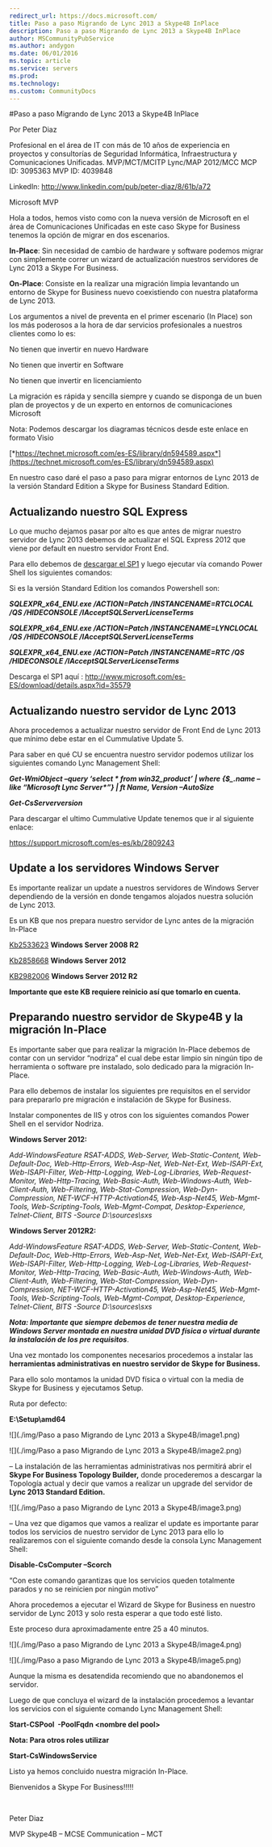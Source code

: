 ```yaml
---
redirect_url: https://docs.microsoft.com/
title: Paso a paso Migrando de Lync 2013 a Skype4B InPlace
description: Paso a paso Migrando de Lync 2013 a Skype4B InPlace
author: MSCommunityPubService
ms.author: andygon
ms.date: 06/01/2016
ms.topic: article
ms.service: servers
ms.prod: 
ms.technology:
ms.custom: CommunityDocs
---
```


#Paso a paso Migrando de Lync 2013 a Skype4B InPlace



Por Peter Diaz

Profesional en el área de IT con más de 10 años de experiencia en
proyectos y consultorías de Seguridad Informática, Infraestructura y
Comunicaciones Unificadas. MVP/MCT/MCITP Lync/MAP 2012/MCC MCP ID:
3095363 MVP ID: 4039848

LinkedIn: <http://www.linkedin.com/pub/peter-diaz/8/61b/a72>

Microsoft MVP

Hola a todos, hemos visto como con la nueva versión de Microsoft en el
área de Comunicaciones Unificadas en este caso Skype for Business
tenemos la opción de migrar en dos escenarios.

**In-Place**: Sin necesidad de cambio de hardware y software podemos
migrar con simplemente correr un wizard de actualización nuestros
servidores de Lync 2013 a Skype For Business.

**On-Place**: Consiste en la realizar una migración limpia levantando un
entorno de Skype for Business nuevo coexistiendo con nuestra plataforma
de Lync 2013.

Los argumentos a nivel de preventa en el primer escenario (In Place) son
los más poderosos a la hora de dar servicios profesionales a nuestros
clientes como lo es:

No tienen que invertir en nuevo Hardware

No tienen que invertir en Software

No tienen que invertir en licenciamiento

La migración es rápida y sencilla siempre y cuando se disponga de un
buen plan de proyectos y de un experto en entornos de comunicaciones
Microsoft

Nota: Podemos descargar los diagramas técnicos desde este enlace en
formato Visio

[*https://technet.microsoft.com/es-ES/library/dn594589.aspx*](https://technet.microsoft.com/es-ES/library/dn594589.aspx)

En nuestro caso daré el paso a paso para migrar entornos de Lync 2013 de
la versión Standard Edition a Skype for Business Standard Edition.

Actualizando nuestro SQL Express
--------------------------------

Lo que mucho dejamos pasar por alto es que antes de migrar nuestro
servidor de Lync 2013 debemos de actualizar el SQL Express 2012 que
viene por default en nuestro servidor Front End.

Para ello debemos de [descargar el
SP1](http://www.microsoft.com/es-ES/download/details.aspx?id=35579) y
luego ejecutar vía comando Power Shell los siguientes comandos:

Si es la versión Standard Edition los comandos Powershell son:

***SQLEXPR\_x64\_ENU.exe /ACTION=Patch /INSTANCENAME=RTCLOCAL /QS
/HIDECONSOLE /IAcceptSQLServerLicenseTerms***

***SQLEXPR\_x64\_ENU.exe /ACTION=Patch /INSTANCENAME=LYNCLOCAL /QS
/HIDECONSOLE /IAcceptSQLServerLicenseTerms***

***SQLEXPR\_x64\_ENU.exe /ACTION=Patch /INSTANCENAME=RTC /QS
/HIDECONSOLE /IAcceptSQLServerLicenseTerms***

Descarga el SP1 aquí :
<http://www.microsoft.com/es-ES/download/details.aspx?id=35579>

Actualizando nuestro servidor de Lync 2013
------------------------------------------

Ahora procedemos a actualizar nuestro servidor de Front End de Lync 2013
que mínimo debe estar en el Cummulative Update 5.

Para saber en qué CU se encuentra nuestro servidor podemos utilizar los
siguientes comando Lync Management Shell:

***Get-WmiObject –query ‘select \* from win32\_product’ | where
{\$\_.name –like “Microsoft Lync Server\*”} | ft Name, Version
–AutoSize***

***Get-CsServerversion***

Para descargar el ultimo Cummulative Update tenemos que ir al siguiente
enlace:

<https://support.microsoft.com/es-es/kb/2809243>

Update a los servidores Windows Server
--------------------------------------

Es importante realizar un update a nuestros servidores de Windows Server
dependiendo de la versión en donde tengamos alojados nuestra solución de
Lync 2013.

Es un KB que nos prepara nuestro servidor de Lync antes de la migración
In-Place

[Kb2533623](http://support.microsoft.com/kb/2533623) **Windows Server
2008 R2**

[Kb2858668](http://support.microsoft.com/kb/2858668) **Windows Server
2012**

[KB2982006](https://support.microsoft.com/en-us/kb/2982006) **Windows
Server 2012 R2**

**Importante que este KB requiere reinicio así que tomarlo en cuenta.**

Preparando nuestro servidor de Skype4B y la migración In-Place
--------------------------------------------------------------

Es importante saber que para realizar la migración In-Place debemos de
contar con un servidor “nodriza” el cual debe estar limpio sin ningún
tipo de herramienta o software pre instalado, solo dedicado para la
migración In-Place.

Para ello debemos de instalar los siguientes pre requisitos en el
servidor para prepararlo pre migración e instalación de Skype for
Business.

Instalar componentes de IIS y otros con los siguientes comandos Power
Shell en el servidor Nodriza.

**Windows Server 2012:**

*Add-WindowsFeature RSAT-ADDS, Web-Server, Web-Static-Content,
Web-Default-Doc, Web-Http-Errors, Web-Asp-Net, Web-Net-Ext,
Web-ISAPI-Ext, Web-ISAPI-Filter, Web-Http-Logging, Web-Log-Libraries,
Web-Request-Monitor, Web-Http-Tracing, Web-Basic-Auth, Web-Windows-Auth,
Web-Client-Auth, Web-Filtering, Web-Stat-Compression,
Web-Dyn-Compression, NET-WCF-HTTP-Activation45, Web-Asp-Net45,
Web-Mgmt-Tools, Web-Scripting-Tools, Web-Mgmt-Compat,
Desktop-Experience, Telnet-Client, BITS -Source D:\\sources\\sxs*

**Windows Server 2012R2:**

*Add-WindowsFeature RSAT-ADDS, Web-Server, Web-Static-Content,
Web-Default-Doc, Web-Http-Errors, Web-Asp-Net, Web-Net-Ext,
Web-ISAPI-Ext, Web-ISAPI-Filter, Web-Http-Logging, Web-Log-Libraries,
Web-Request-Monitor, Web-Http-Tracing, Web-Basic-Auth, Web-Windows-Auth,
Web-Client-Auth, Web-Filtering, Web-Stat-Compression,
Web-Dyn-Compression, NET-WCF-HTTP-Activation45, Web-Asp-Net45,
Web-Mgmt-Tools, Web-Scripting-Tools, Web-Mgmt-Compat,
Desktop-Experience, Telnet-Client, BITS -Source D:\\sources\\sxs*

***Nota: Importante que siempre debemos de tener nuestra media de
Windows Server montada en nuestra unidad DVD física o virtual durante la
instalación de los pre requisitos***.

Una vez montado los componentes necesarios procedemos a instalar las
**herramientas administrativas en nuestro servidor de Skype for
Business.**

Para ello solo montamos la unidad DVD física o virtual con la media de
Skype for Business y ejecutamos Setup.

Ruta por defecto:

**E:\\Setup\\amd64**

![](./img/Paso a paso Migrando de Lync 2013 a Skype4B/image1.png)

![](./img/Paso a paso Migrando de Lync 2013 a Skype4B/image2.png)


– La instalación de las herramientas administrativas nos permitirá abrir
el **Skype For Business Topology Builder,** donde procederemos a
descargar la Topología actual y decir que vamos a realizar un upgrade
del servidor de **Lync 2013 Standard Edition.**

![](./img/Paso a paso Migrando de Lync 2013 a Skype4B/image3.png)


– Una vez que digamos que vamos a realizar el update es importante parar
todos los servicios de nuestro servidor de Lync 2013 para ello lo
realizaremos con el siguiente comando desde la consola Lync Management
Shell:

**Disable-CsComputer –Scorch**

“Con este comando garantizas que los servicios queden totalmente parados
y no se reinicien por ningún motivo”

Ahora procedemos a ejecutar el Wizard de Skype for Business en nuestro
servidor de Lync 2013 y solo resta esperar a que todo esté listo.

Este proceso dura aproximadamente entre 25 a 40 minutos.

![](./img/Paso a paso Migrando de Lync 2013 a Skype4B/image4.png)

![](./img/Paso a paso Migrando de Lync 2013 a Skype4B/image5.png)

Aunque la misma es desatendida recomiendo que no abandonemos el
servidor.

Luego de que concluya el wizard de la instalación procedemos a levantar
los servicios con el siguiente comando Lync Management Shell:

**Start-CSPool  -PoolFqdn &lt;nombre del pool&gt;**

**Nota: Para otros roles utilizar**

**Start-CsWindowsService**

Listo ya hemos concluido nuestra migración In-Place.

Bienvenidos a Skype For Business!!!!!

 

Peter Diaz

MVP Skype4B – MCSE Communication – MCT




